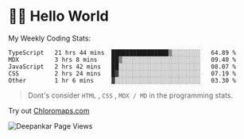 # 👋🏽 Hello World 

<!--![Deepankar's github stats](https://github-readme-stats.vercel.app/api?username=Deep-Codes&count_private=true&show_icons=true&theme=radical)-->
My Weekly Coding Stats:

<!--START_SECTION:waka-->
```text
TypeScript   21 hrs 44 mins  ████████████████▒░░░░░░░░   64.89 % 
MDX          3 hrs 8 mins    ██▒░░░░░░░░░░░░░░░░░░░░░░   09.40 % 
JavaScript   2 hrs 42 mins   ██░░░░░░░░░░░░░░░░░░░░░░░   08.07 % 
CSS          2 hrs 24 mins   █▓░░░░░░░░░░░░░░░░░░░░░░░   07.19 % 
Other        1 hr 6 mins     ▓░░░░░░░░░░░░░░░░░░░░░░░░   03.30 % 
```
<!--END_SECTION:waka-->

> Dont's consider `HTML` , `CSS` , `MDX / MD` in the programming stats.

Try out [Chloromaps.com](https://www.chloromaps.com/)

<p align="left"> <img src="https://komarev.com/ghpvc/?username=Deep-Codes&label=Views&color=blue&style=plastic" alt="Deepankar Page Views" /> </p>
